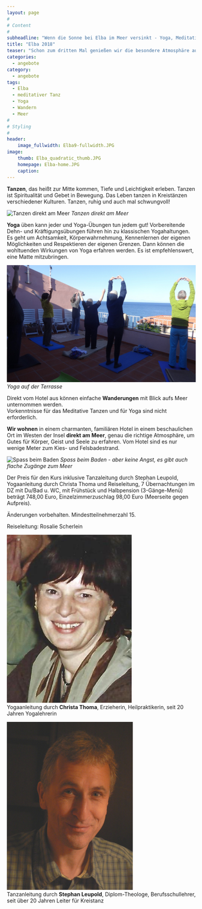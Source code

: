 ```yaml
---
layout: page
#
# Content
#
subheadline: "Wenn die Sonne bei Elba im Meer versinkt - Yoga, Meditatives Tanzen, Wandern und Meer auf der Insel Elba vom 21. bis 28. Mai 2018"
title: "Elba 2018"
teaser: "Schon zum dritten Mal genießen wir die besondere Atmosphäre auf der vom Klima verwöhnten Mittelmeerinsel. Wir wohnen in einem charmanten, familiären Hotel in einem beschaulichen Ort im Westen der Insel direkt am Meer."
categories:
  - angebote
category:
  - angebote
tags:
  - Elba
  - meditativer Tanz
  - Yoga
  - Wandern
  - Meer
#
# Styling
#
header:
    image_fullwidth: Elba9-fullwidth.JPG
image:
    thumb: Elba_quadratic_thumb.JPG
    homepage: Elba-home.JPG
    caption:
---
```

**Tanzen**, das heißt zur Mitte kommen, Tiefe und Leichtigkeit erleben. Tanzen ist Spiritualität und Gebet in Bewegung. Das Leben tanzen in Kreistänzen verschiedener Kulturen. Tanzen, ruhig und auch mal schwungvoll!

![Tanzen direkt am Meer](/images/Elba4_schmal.JPG)
*Tanzen direkt am Meer*

**Yoga** üben kann jeder und Yoga-Übungen tun jedem gut! Vorbereitende Dehn- und Kräftigungsübungen führen hin zu klassischen Yogahaltungen. Es geht um Achtsamkeit, Körperwahrnehmung, Kennenlernen der eigenen Möglichkeiten und Respektieren der eigenen Grenzen. Dann können die wohltuenden Wirkungen von Yoga erfahren werden. Es ist empfehlenswert, eine Matte mitzubringen.

![Yoga auf der Terrasse](/images/scherleinelba16_schmal.JPG)
*Yoga auf der Terrasse*

Direkt vom Hotel aus können einfache **Wanderungen** mit Blick aufs Meer unternommen werden.  
Vorkenntnisse für das Meditative Tanzen und für Yoga sind nicht erforderlich.

**Wir wohnen** in einem charmanten, familiären Hotel in einem beschaulichen Ort im Westen der Insel **direkt am Meer**, genau die richtige Atmosphäre, um Gutes für Körper, Geist und Seele zu erfahren. Vom Hotel sind es nur wenige Meter zum Kies- und Felsbadestrand.

![Spass beim Baden](/images/Elba3_schmal.JPG)
*Spass beim Baden - aber keine Angst, es gibt auch flache Zugänge zum Meer*

Der Preis für den Kurs inklusive Tanzaleitung durch Stephan Leupold, Yogaanleitung durch Christa Thoma und Reiseleitung, 7 Übernachtungen im DZ mit Du/Bad u. WC, mit Frühstück und Halbpension (3-Gänge-Menü) beträgt 748,00 Euro, Einzelzimmerzuschlag 98,00 Euro (Meerseite gegen Aufpreis).

Änderungen vorbehalten. Mindestteilnehmerzahl 15.

Reiseleitung: Rosalie Scherlein

![Christa Thoma](/images/christa_thoma.jpg)  
Yogaanleitung durch **Christa Thoma**, Erzieherin, Heilpraktikerin, seit 20 Jahren Yogalehrerin

![Stephan Leupold](/images/Stephan.jpg)  
Tanzanleitung durch **Stephan Leupold**, Diplom-Theologe, Berufsschullehrer, seit über 20 Jahren Leiter für Kreistanz
